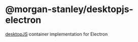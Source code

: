 # @morgan-stanley/desktopjs-electron

[desktopJS](https://github.com/Morgan-Stanley/desktopJS) container implementation for Electron